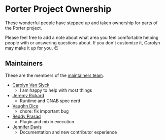 # Porter Project Ownership

These wonderful people have stepped up and taken ownership for parts of the Porter project.

Please feel free to add a note about what area you feel comfortable helping people with or answering
questions about. If you don't customize it, Carolyn may make it up for you. 😉

## Maintainers

These are the members of the [maintainers team](https://github.com/orgs/getporter/teams/maintainers).

* [Carolyn Van Slyck](https://github.com/carolynvs)
    * I am happy to help with most things
* [Jeremy Rickard](https://github.com/jeremyrickard)
    * Runtime and CNAB spec nerd
* [Vaughn Dice](https://github.com/vdice)
    * chore: fix important bug
* [Reddy Prasad](https://github.com/dev-drprasad)
    * Plugin and mixin execution
* [Jennifer Davis](https://github.com/iennae)
    * Documentation and new contributor experience
